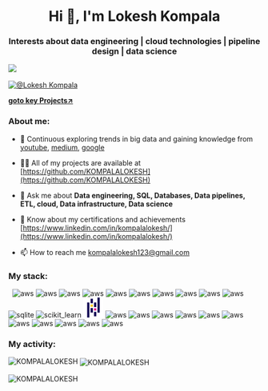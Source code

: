 <h1 align="center">Hi 👋, I'm Lokesh Kompala</h1>
<h3 align="center">Interests about data engineering | cloud technologies | pipeline design | data science</h3>

![](https://komarev.com/ghpvc/?username=KOMPALALOKESH&style=for-the-badge&base=1000&label=PROFILE+VIEWS&abbreviated=true)

<p align="left"> <a href="https://www.linkedin.com/in/kompalalokesh/" target="blank"><img src="https://encrypted-tbn0.gstatic.com/images?q=tbn:ANd9GcTthYe78oheDI7YGKs5low913jGdzEN09ZawucFtoJItw&s" alt="@Lokesh Kompala" height='40px'/></a> </p>

**[goto key Projects↗️]()** 

<h3 align="left">About me:</h3>

- 🔭 Continuous exploring trends in big data and gaining knowledge from [youtube](https://www.youtube.com/), [medium](https://www.medium.com/), [google](https://www.google.com/)

- 👨‍💻 All of my projects are available at [https://github.com/KOMPALALOKESH](https://github.com/KOMPALALOKESH)

- 💬 Ask me about **Data engineering, SQL, Databases, Data pipelines, ETL, cloud, Data infrastructure, Data science**

- 📜 Know about my certifications and achievements [https://www.linkedin.com/in/kompalalokesh/](https://www.linkedin.com/in/kompalalokesh/)

- 📫 How to reach me [kompalalokesh123@gmail.com](mailto:kompalalokesh123@gmail.com)

<h3 align="left">My stack:</h3>

<p align="left">
  &nbsp;
  <img src="https://www.svgrepo.com/show/376356/aws.svg" alt="aws" width="40" height="40"/>
  <img src="https://www.svgrepo.com/show/303231/docker-logo.svg" alt="aws" width="40" height="40"/>
  <img src="https://www.svgrepo.com/show/303574/elasticsearch-logo.svg" alt="aws" width="40" height="40"/>
  <img src="https://www.svgrepo.com/show/452210/git.svg" alt="aws" width="40" height="40"/>
  <img src="https://www.svgrepo.com/show/353950/kafka.svg" alt="aws" width="40" height="40"/>
  <img src="https://www.svgrepo.com/show/448236/linux.svg" alt="aws" width="40" height="40"/>
  <img src="https://www.svgrepo.com/show/452091/python.svg" alt="aws" width="40" height="40"/>
  <img src="https://www.svgrepo.com/show/303251/mysql-logo.svg" alt="aws" width="40" height="40"/>
  <img src="https://www.svgrepo.com/show/303301/postgresql-logo.svg" alt="aws" width="40" height="40"/>
  <img src="https://cdn.iconscout.com/icon/free/png-512/free-mongodb-5-1175140.png?f=webp&w=256" alt="aws" width="50" height="50"/>
  <img src="https://www.vectorlogo.zone/logos/sqlite/sqlite-icon.svg" alt="sqlite" width="40" height="40"/>
  <img src="https://upload.wikimedia.org/wikipedia/commons/0/05/Scikit_learn_logo_small.svg" alt="scikit_learn" width="40" height="40"/>
  <img src="https://raw.githubusercontent.com/devicons/devicon/2ae2a900d2f041da66e950e4d48052658d850630/icons/pandas/pandas-original.svg" alt="pandas" width="40" height="40"/>
  <img src="https://www.vectorlogo.zone/logos/apache_spark/apache_spark-ar21.svg" alt="aws" width="" height="40"/>
  <img src="https://icon.icepanel.io/Technology/svg/Apache-Airflow.svg" alt="aws" width="35" height="35"/>
  <img src="https://asset.brandfetch.io/idSUrLOWbH/idQeSz8UHv.svg?updated=1668081624532" alt="aws" width="40" height="40"/>
  <img src="https://upload.wikimedia.org/wikipedia/commons/thumb/5/50/Snow_flake.svg/596px-Snow_flake.svg.png" alt="aws" height="40px"/>
  <img src="https://logowik.com/content/uploads/images/dbt5596.jpg" alt="aws" height="40px"/>
  <img src="https://upload.wikimedia.org/wikipedia/commons/thumb/5/51/LangChain_logo.svg/480px-LangChain_logo.svg.png" alt="aws" height="35px"/>
  <img src="https://asset.brandfetch.io/idGqKHD5xE/idyUOkmwIu.svg?updated=1668516030712" alt="aws" height="40px"/>
  <img src="https://upload.wikimedia.org/wikipedia/commons/thumb/3/34/Microsoft_Office_Excel_%282019%E2%80%93present%29.svg/768px-Microsoft_Office_Excel_%282019%E2%80%93present%29.svg.png" alt="aws" height="35px"/>
  <img src="https://www.vectorlogo.zone/logos/java/java-vertical.svg" alt="aws" height='55px'/>
  <img src="https://cdn.worldvectorlogo.com/logos/fastapi-1.svg" alt="aws" height='40px'/>
  <img src="https://upload.wikimedia.org/wikipedia/commons/thumb/2/2d/Tensorflow_logo.svg/173px-Tensorflow_logo.svg.png?20170429160244" alt="aws" height='40px'/>
</p>

<h3 align="left">My activity:</h3>

<p><img align="left" src="https://github-readme-stats.vercel.app/api/top-langs?username=KOMPALALOKESH&show_icons=true&locale=en&layout=compact" alt="KOMPALALOKESH" /></p>

<p>&nbsp;<img align="center" src="https://github-readme-stats.vercel.app/api?username=KOMPALALOKESH&show_icons=true&locale=en" alt="KOMPALALOKESH" /></p>

<p><img align="center" src="https://github-readme-streak-stats.herokuapp.com/?user=KOMPALALOKESH&" alt="KOMPALALOKESH" /></p>
